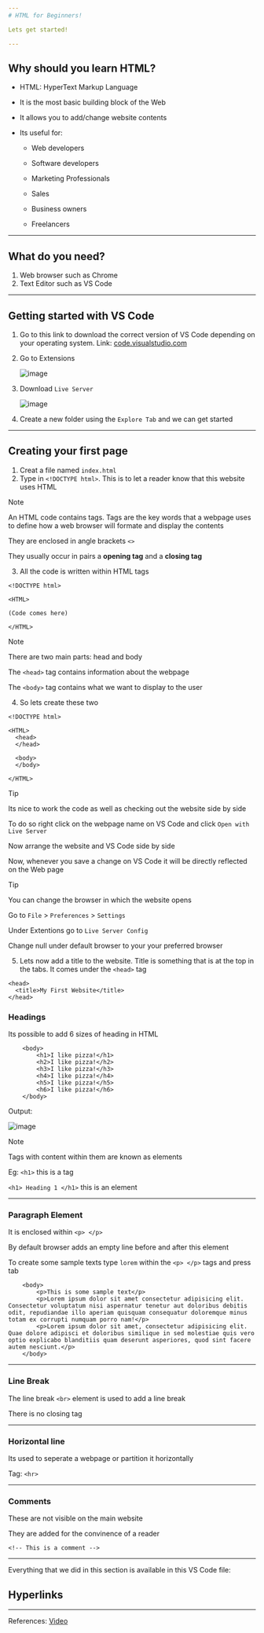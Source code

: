 ```yaml
---
# HTML for Beginners!

Lets get started!

---
```


## Why should you learn HTML?

- HTML: HyperText Markup Language

- It is the most basic building block of the Web

- It allows you to add/change website contents

- Its useful for:

  - Web developers
    
  - Software developers
      
  - Marketing Professionals
    
  - Sales
      
  - Business owners
      
  - Freelancers

---

## What do you need?

1. Web browser such as Chrome
2. Text Editor such as VS Code
---

## Getting started with VS Code

1. Go to this link to download the correct version of VS Code depending on your operating system. Link: [code.visualstudio.com](code.visualstudio.com)
2. Go to Extensions
   
   ![image](https://github.com/Shanu48/WebDev/assets/149718849/3c7eb6b0-29d2-4d9d-a1bf-eee2bc4b1cd8)

3. Download `Live Server`

   ![image](https://github.com/Shanu48/WebDev/assets/149718849/7b5a43b8-16d2-4a52-8f34-ecaf3ccd496e)

4. Create a new folder using the  `Explore Tab` and we can get started

---

## Creating your first page

1. Creat a file named `index.html`
2. Type in `<!DOCTYPE html>`. This is to let a reader know that this website uses HTML

> [!NOTE]
> 
> An HTML code contains tags. Tags are the key words that a webpage uses to define how a web browser will formate and display the contents
>
> They are enclosed in angle brackets `<>`
>
> They usually occur in pairs a **opening tag** and a **closing tag**

3. All the code is written within HTML tags
```
<!DOCTYPE html>

<HTML>

(Code comes here)

</HTML>
```

> [!NOTE]
> 
> There are two main parts: head and body
>
> The `<head>` tag contains information about the webpage
>
> The `<body>` tag contains what we want to display to the user

4. So lets create these two
```
<!DOCTYPE html>

<HTML>
  <head>
  </head>

  <body>
  </body>

</HTML>
```

> [!TIP]
> 
> Its nice to work the code as well as checking out the website side by side
> 
> To do so right click on the webpage name on VS Code and click `Open with Live Server`
> 
> Now arrange the website and VS Code side by side
> 
> Now, whenever you save a change on VS Code it will be directly reflected on the Web page


> [!TIP]
>
> You can change the browser in which the website opens
>
> Go to `File` > `Preferences` > `Settings`
>
> Under Extentions go to `Live Server Config`
>
> Change null under default browser to your your preferred browser

5. Lets now add a title to the website. Title is something that is at the top in the tabs. It comes under the `<head>` tag
```
<head>
  <title>My First Website</title>
</head>
```

### Headings

Its possible to add 6 sizes of heading in HTML

```
    <body>
        <h1>I like pizza!</h1>
        <h2>I like pizza!</h2>
        <h3>I like pizza!</h3>
        <h4>I like pizza!</h4>
        <h5>I like pizza!</h5>
        <h6>I like pizza!</h6>
    </body>
```

Output:

![image](https://github.com/Shanu48/WebDev/assets/149718849/3c4085b3-8212-42e2-96b6-6b4c881193d6)


> [!NOTE]
>
> Tags with content within them are known as elements
>
> Eg: `<h1>` this is a tag
>
> `<h1> Heading 1 </h1>` this is an element

---
### Paragraph Element

It is enclosed within `<p> </p>`

By default browser adds an empty line before and after this element

To create some sample texts type `lorem` within the `<p> </p>` tags and press tab

```
    <body>
        <p>This is some sample text</p>
        <p>Lorem ipsum dolor sit amet consectetur adipisicing elit. Consectetur voluptatum nisi aspernatur tenetur aut doloribus debitis odit, repudiandae illo aperiam quisquam consequatur doloremque minus totam ex corrupti numquam porro nam!</p>
        <p>Lorem ipsum dolor sit amet, consectetur adipisicing elit. Quae dolore adipisci et doloribus similique in sed molestiae quis vero optio explicabo blanditiis quam deserunt asperiores, quod sint facere autem nesciunt.</p>
    </body>
```

---
### Line Break

The line break `<br>` element is used to add a line break

There is no closing tag

---
### Horizontal line

Its used to seperate a webpage or partition it horizontally

Tag: `<hr>`

---
### Comments

These are not visible on the main website

They are added for the convinence of a reader

`<!-- This is a comment -->`

---
Everything that we did in this section is available in this VS Code file: 

## Hyperlinks

---
References:
[Video](https://www.youtube.com/watch?v=HD13eq_Pmp8)
